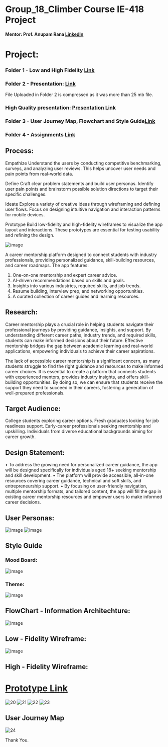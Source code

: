 # Group_18_Climber Course IE-418 Project

#### Mentor: Prof. Anupam Rana [LinkedIn](https://www.linkedin.com/in/prof-dr-anupam-rana-28017a18/)



# Project:

### Folder 1 - Low and High Fidelity [Link](https://github.com/Vraj-Dobariya/Group_18_Climber/tree/main/Folder%201)
### Folder 2 - Presentation: [Link](https://github.com/Vraj-Dobariya/Group_18_Climber/tree/main/Folder%202)
File Uploaded in Folder 2 is compressed as it was more than 25 mb file.
### High Quality presentation: [Presentation Link](https://www.canva.com/design/DAGjmMPbTL4/PPj0yrwhKsOoo8geV7owig/edit?utm_content=DAGjmMPbTL4&utm_campaign=designshare&utm_medium=link2&utm_source=sharebutton)
### Folder 3 - User Journey Map, Flowchart and Style Guide[Link](https://github.com/Vraj-Dobariya/Group_18_Climber/tree/main/Folder%203)
### Folder 4 - Assignments [Link](https://github.com/Vraj-Dobariya/Group_18_Climber/tree/main/Folder%204)
## Process:
Empathize
Understand the users by conducting competitive benchmarking, surveys, and analyzing user reviews. This helps uncover user needs and pain points from real-world data.

Define
Craft clear problem statements and build user personas. Identify user pain points and brainstorm possible solution directions to target their specific challenges.

Ideate
Explore a variety of creative ideas through wireframing and defining user flows. Focus on designing intuitive navigation and interaction patterns for mobile devices.

Prototype
Build low-fidelity and high-fidelity wireframes to visualize the app layout and interactions. These prototypes are essential for testing usability and refining the design.

![image](https://github.com/user-attachments/assets/ee330b32-b456-41aa-bfb7-279fa47e80ea)

A career mentorship platform designed to connect students with industry professionals, providing personalized guidance, skill-building resources, and career roadmaps. The app features:

1) One-on-one mentorship and expert career advice.
2) AI-driven recommendations based on skills and goals.
3) Insights into various industries, required skills, and job trends.
4) Resume building, interview prep, and networking opportunities.
5) A curated collection of career guides and learning resources.

## Research:
Career mentorship plays a crucial role in helping students navigate their professional journeys by providing guidance, insights, and support. By understanding different career paths, industry trends, and required skills, students can make informed decisions about their future. Effective mentorship bridges the gap between academic learning and real-world applications, empowering individuals to achieve their career aspirations.

The lack of accessible career mentorship is a significant concern, as many students struggle to find the right guidance and resources to make informed career choices. It is essential to create a platform that connects students with experienced mentors, provides industry insights, and offers skill-building opportunities. By doing so, we can ensure that students receive the support they need to succeed in their careers, fostering a generation of well-prepared professionals.

## Target Audience:
College students exploring career options.
Fresh graduates looking for job readiness support.
Early-career professionals seeking mentorship and upskilling.
Individuals from diverse educational backgrounds aiming for career growth.

## Design Statement:
• To address the growing need for personalized career guidance, the app will be designed specifically for individuals aged 18+ seeking mentorship and skill development.
• The platform will provide accessible, all-in-one resources covering career guidance, technical and soft skills, and entrepreneurship support.
• By focusing on user-friendly navigation, multiple mentorship formats, and tailored content, the app will fill the gap in existing career mentorship resources and empower users to make informed career decisions.


## User Personas:
![image](https://github.com/user-attachments/assets/e2297271-4e3e-4202-9d52-2faf164d0a29)
![image](https://github.com/user-attachments/assets/1881db0d-0c59-4e6d-8351-db170bb6408c)

## Style Guide
### Mood Board:
![image](https://github.com/user-attachments/assets/433bbd11-3adc-4786-aae0-ba7ecf3f99f4)

### Theme:
![image](https://github.com/user-attachments/assets/d66f56be-96d3-46f0-8e97-dde118c0ff4c)

## FlowChart - Information Architechture:
![image](https://github.com/user-attachments/assets/5d876583-ee08-4c71-b0df-701f0560bf39)


## Low - Fidelity Wireframe:
![image](https://github.com/user-attachments/assets/fc4acf0a-ae32-432e-a2b9-b5627195eaf7)

## High - Fidelity Wireframe:
# [Prototype Link](Link)

![20](https://github.com/user-attachments/assets/5559fdda-bf92-466b-995b-dc65f4ec79a5)
![21](https://github.com/user-attachments/assets/2d7ef545-2d11-43de-9bbd-64272575c5cf)
![22](https://github.com/user-attachments/assets/631fad6c-cf9f-4c11-a3e3-fd1584e26d49)
![23](https://github.com/user-attachments/assets/c316f959-4165-4b31-98b5-9a68f6383ace)

## User Journey Map
![24](https://github.com/user-attachments/assets/7acf5f9c-240a-44a8-b9d4-296c7b3a2630)

Thank You.




